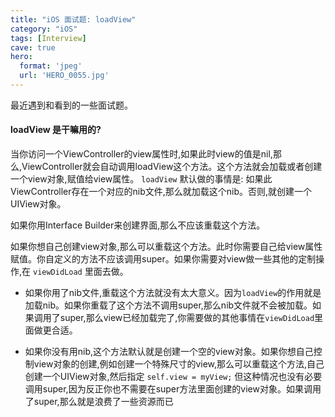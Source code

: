```yaml
---
title: "iOS 面试题: loadView"
category: "iOS"
tags: [Interview]
cave: true
hero:
  format: 'jpeg'
  url: 'HERO_0055.jpg'
---
```

最近遇到和看到的一些面试题。

#### loadView 是干嘛用的?

当你访问一个ViewController的view属性时,如果此时view的值是nil,那么,ViewController就会自动调用loadView这个方法。这个方法就会加载或者创建一个view对象,赋值给view属性。
`loadView` 默认做的事情是: 如果此ViewController存在一个对应的nib文件,那么就加载这个nib。否则,就创建一个UIView对象。

如果你用Interface Builder来创建界面,那么不应该重载这个方法。

如果你想自己创建view对象,那么可以重载这个方法。此时你需要自己给view属性赋值。你自定义的方法不应该调用super。如果你需要对view做一些其他的定制操作,在 `viewDidLoad` 里面去做。

* 如果你用了nib文件,重载这个方法就没有太大意义。因为`loadView`的作用就是加载nib。如果你重载了这个方法不调用super,那么nib文件就不会被加载。如果调用了super,那么view已经加载完了,你需要做的其他事情在`viewDidLoad`里面做更合适。

* 如果你没有用nib,这个方法默认就是创建一个空的view对象。如果你想自己控制view对象的创建,例如创建一个特殊尺寸的view,那么可以重载这个方法,自己创建一个UIView对象,然后指定 `self.view = myView;` 但这种情况也没有必要调用super,因为反正你也不需要在super方法里面创建的view对象。如果调用了super,那么就是浪费了一些资源而已
